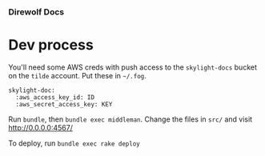 ### Direwolf Docs

# Dev process

You'll need some AWS creds with push access to the `skylight-docs` bucket on the `tilde` account.
Put these in `~/.fog`.

```
skylight-doc:
  :aws_access_key_id: ID
  :aws_secret_access_key: KEY
```

Run `bundle`, then `bundle exec middleman`.
Change the files in `src/` and visit http://0.0.0.0:4567/

To deploy, run `bundle exec rake deploy`
